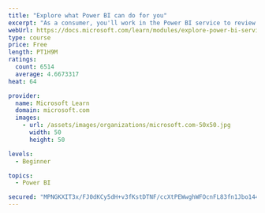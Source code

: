 ```yaml
---
title: "Explore what Power BI can do for you"
excerpt: "As a consumer, you'll work in the Power BI service to review and interact with content that has been shared with you. This module provides the foundational information that you need to work effectively in the Power BI service."
webUrl: https://docs.microsoft.com/learn/modules/explore-power-bi-service/
type: course
price: Free
length: PT1H9M
ratings:
  count: 6514
  average: 4.6673317
heat: 64

provider:
  name: Microsoft Learn
  domain: microsoft.com
  images:
    - url: /assets/images/organizations/microsoft.com-50x50.jpg
      width: 50
      height: 50

levels:
  - Beginner

topics:
  - Power BI

secured: "MPNGKXIT3x/FJ0dKCy5dH+v3fKstDTNF/ccXtPEWwghWFOcnFL83fn1Jbo144ri/Btc2p8nNu84lzmsQZNHHqOR0C/Y6PLNRyZy6SH3tgu+Czy7YRZAKHDafM5egp4I1HIVr3DlPyGLAfh94tBHDwDB44WdYy3zX93m2FKT7+RfkVyFA4zsk0FtxolEL0iW64bHxD2/DHGgYLDa3h4mIKNiA3K57IZpm3kBVhV465xuliqVZz21tdbN8Z4gfc7+Yo4AmkDHB8z2UukHZsz1U8TrlvvBOYMOlXQuQLMhT+C7voVhRflgKnGkBkl9gOrbFfmZ1ylAd4/vUF4VaUZtUCovJGMe1Ve/rQIuVsE930ChOQ6rg9Qd4i2m8jXsZ2Gos/QlkoKMzVnuvgm9lWvOaFMK/qV2aDtoORDpBYZGCJMw=;55giiSLkkog/oQuHqZn0Cw=="
---
```


